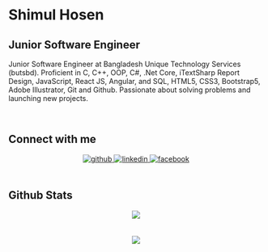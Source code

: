 # Shimul Hosen

## Junior Software Engineer

Junior Software Engineer at Bangladesh Unique Technology Services (butsbd). Proficient in C, C++, OOP, C#, .Net Core, iTextSharp Report Design, JavaScript, React JS, Angular, and SQL, HTML5, CSS3, Bootstrap5, Adobe Illustrator, Git and Github. Passionate about solving problems and launching new projects.

  

<br/>  



## Connect with me  
<div align="center">
<a href="https://github.com/shimulhosen" target="_blank">
<img src=https://img.shields.io/badge/github-%2324292e.svg?&style=for-the-badge&logo=github&logoColor=white alt=github style="margin-bottom: 5px;" />
</a>
<a href="https://linkedin.com/in/https://www.linkedin.com/in/shimul-hosen-242095145/" target="_blank">
<img src=https://img.shields.io/badge/linkedin-%231E77B5.svg?&style=for-the-badge&logo=linkedin&logoColor=white alt=linkedin style="margin-bottom: 5px;" />
</a>
<a href="https://www.facebook.com/shimulhosen1" target="_blank">
<img src=https://img.shields.io/badge/facebook-%232E87FB.svg?&style=for-the-badge&logo=facebook&logoColor=white alt=facebook style="margin-bottom: 5px;" />
</a>  
</div>  
  

<br/>  


## Github Stats  
<div align="center"><img src="https://github-readme-stats.vercel.app/api?username=shimulhosen&show_icons=true&count_private=true&hide_border=true" align="center" /></div>  

<br/>  

  

<br/>  

<div align="center">
<img src="https://komarev.com/ghpvc/?username=shimulhosen&&style=flat-square" align="center" />
</div>  




